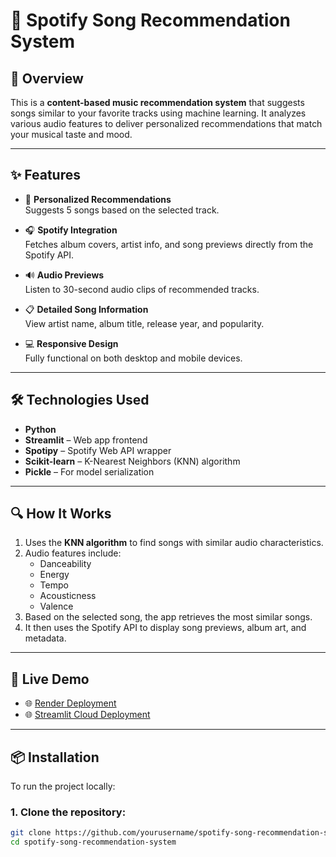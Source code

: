 # 🎵 Spotify Song Recommendation System

## 📌 Overview  
This is a **content-based music recommendation system** that suggests songs similar to your favorite tracks using machine learning. It analyzes various audio features to deliver personalized recommendations that match your musical taste and mood.

---

## ✨ Features  
- 🎯 **Personalized Recommendations**  
  Suggests 5 songs based on the selected track.

- 🎧 **Spotify Integration**  
  Fetches album covers, artist info, and song previews directly from the Spotify API.

- 🔊 **Audio Previews**  
  Listen to 30-second audio clips of recommended tracks.

- 📋 **Detailed Song Information**  
  View artist name, album title, release year, and popularity.

- 💻 **Responsive Design**  
  Fully functional on both desktop and mobile devices.

---

## 🛠️ Technologies Used  
- **Python**  
- **Streamlit** – Web app frontend  
- **Spotipy** – Spotify Web API wrapper  
- **Scikit-learn** – K-Nearest Neighbors (KNN) algorithm  
- **Pickle** – For model serialization  

---

## 🔍 How It Works  
1. Uses the **KNN algorithm** to find songs with similar audio characteristics.  
2. Audio features include:  
   - Danceability  
   - Energy  
   - Tempo  
   - Acousticness  
   - Valence  
3. Based on the selected song, the app retrieves the most similar songs.  
4. It then uses the Spotify API to display song previews, album art, and metadata.

---

## 🚀 Live Demo  
- 🌐 [Render Deployment](https://spotify-song-recommendation-system.onrender.com)  
- 🌐 [Streamlit Cloud Deployment](https://songrecommendationsystem-clwjppwpvkgesdxpjntryj.streamlit.app/)

---

## 📦 Installation  

To run the project locally:

### 1. Clone the repository:
```bash
git clone https://github.com/yourusername/spotify-song-recommendation-system.git
cd spotify-song-recommendation-system
